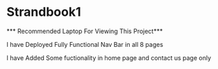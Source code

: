 ﻿# Strandbook1
*** Recommended Laptop For Viewing This Project***

 I have Deployed Fully Functional Nav Bar in all 8 pages
 
 I have Added Some fuctionality in home page and contact us page only
